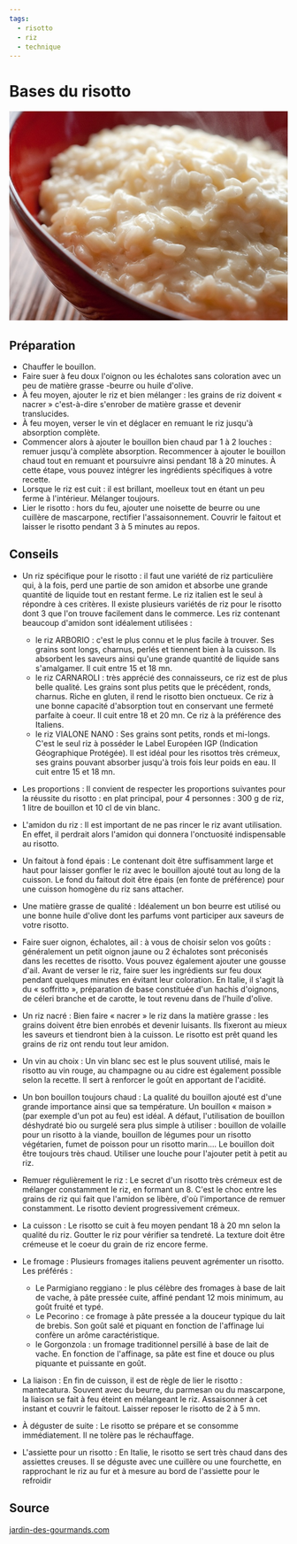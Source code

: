 ```yaml
---
tags: 
  - risotto
  - riz
  - technique
---
```


# Bases du risotto

![Bases du risotto](./images/_bases_risottos.jpg)

## Préparation

- Chauffer le bouillon.
- Faire suer à feu doux l'oignon ou les échalotes sans coloration avec un peu de matière grasse -beurre ou huile d'olive.
- À feu moyen, ajouter le riz et bien mélanger : les grains de riz doivent « nacrer » c'est-à-dire s'enrober de matière grasse et devenir translucides.
- À feu moyen, verser le vin et déglacer en remuant le riz jusqu'à absorption complète.
- Commencer alors à ajouter le bouillon bien chaud par 1 à 2 louches : remuer jusqu'à complète absorption. Recommencer à ajouter le bouillon chaud tout en remuant et poursuivre ainsi pendant 18 à 20 minutes. À cette étape, vous pouvez intégrer les ingrédients spécifiques à votre recette.
- Lorsque le riz est cuit : il est brillant, moelleux tout en étant un peu ferme à l'intérieur. Mélanger toujours.
- Lier le risotto : hors du feu, ajouter une noisette de beurre ou une cuillère de mascarpone, rectifier l'assaisonnement. Couvrir le faitout et laisser le risotto pendant 3 à 5 minutes au repos.

## Conseils

- Un riz spécifique pour le risotto : il faut une variété de riz particulière qui, à la fois, perd une partie de son amidon et absorbe une grande quantité de liquide tout en restant ferme. Le riz italien est le seul à répondre à ces critères. Il existe plusieurs variétés de riz pour le risotto dont 3 que l'on trouve facilement dans le commerce. Les riz contenant beaucoup d'amidon sont idéalement utilisées :

    + le riz ARBORIO : c'est le plus connu et le plus facile à trouver. Ses grains sont longs, charnus, perlés et tiennent bien à la cuisson. Ils absorbent les saveurs ainsi qu'une grande quantité de liquide sans s'amalgamer. Il cuit entre 15 et 18 mn.
    + le riz CARNAROLI : très apprécié des connaisseurs, ce riz est de plus belle qualité. Les grains sont plus petits que le précédent, ronds, charnus. Riche en gluten, il rend le risotto bien onctueux. Ce riz à une bonne capacité d'absorption tout en conservant une fermeté parfaite à coeur. Il cuit entre 18 et 20 mn. Ce riz à la préférence des Italiens.
    + le riz VIALONE NANO : Ses grains sont petits, ronds et mi-longs. C'est le seul riz à posséder le Label Européen IGP (Indication Géographique Protégée). Il est idéal pour les risottos très crémeux, ses grains pouvant absorber jusqu'à trois fois leur poids en eau. Il cuit entre 15 et 18 mn.

- Les proportions : Il convient de respecter les proportions suivantes pour la réussite du risotto : en plat principal, pour 4 personnes : 300 g de riz, 1 litre de bouillon et 10 cl de vin blanc.
- L'amidon du riz : Il est important de ne pas rincer le riz avant utilisation. En effet, il perdrait alors l'amidon qui donnera l'onctuosité indispensable au risotto.
-  Un faitout à fond épais : Le contenant doit être suffisamment large et haut pour laisser gonfler le riz avec le bouillon ajouté tout au long de la cuisson. Le fond du faitout doit être épais (en fonte de préférence) pour une cuisson homogène du riz sans attacher.
- Une matière grasse de qualité : Idéalement un bon beurre est utilisé ou une bonne huile d'olive dont les parfums vont participer aux saveurs de votre risotto.
- Faire suer oignon, échalotes, ail : à vous de choisir selon vos goûts : généralement un petit oignon jaune ou 2 échalotes sont préconisés dans les recettes de risotto. Vous pouvez également ajouter une gousse d'ail. Avant de verser le riz, faire suer les ingrédients sur feu doux pendant quelques minutes en évitant leur coloration. En Italie, il s'agit là du « soffritto », préparation de base constituée d'un hachis d'oignons, de céleri branche et de carotte, le tout revenu dans de l'huile d'olive.
- Un riz nacré : Bien faire « nacrer » le riz dans la matière grasse : les grains doivent être bien enrobés et devenir luisants. Ils fixeront au mieux les saveurs et tiendront bien à la cuisson. Le risotto est prêt quand les grains de riz ont rendu tout leur amidon.
- Un vin au choix : Un vin blanc sec est le plus souvent utilisé, mais le risotto au vin rouge, au champagne ou au cidre est également possible selon la recette. Il sert à renforcer le goût en apportant de l'acidité.
- Un bon bouillon toujours chaud : La qualité du bouillon ajouté est d'une grande importance ainsi que sa température. Un bouillon « maison » (par exemple d'un pot au feu) est idéal. A défaut, l'utilisation de bouillon déshydraté bio ou surgelé sera plus simple à utiliser : bouillon de volaille pour un risotto à la viande, bouillon de légumes pour un risotto végétarien, fumet de poisson pour un risotto marin…. Le bouillon doit être toujours très chaud. Utiliser une louche pour l'ajouter petit à petit au riz.
- Remuer régulièrement le riz : Le secret d'un risotto très crémeux est de mélanger constamment le riz, en formant un 8. C'est le choc entre les grains de riz qui fait que l'amidon se libère, d'où l'importance de remuer constamment. Le risotto devient progressivement crémeux.
- La cuisson : Le risotto se cuit à feu moyen pendant 18 à 20 mn selon la qualité du riz. Goutter le riz pour vérifier sa tendreté. La texture doit être crémeuse et le coeur du grain de riz encore ferme.
- Le fromage : Plusieurs fromages italiens peuvent agrémenter un risotto. Les préférés :
    + Le Parmigiano reggiano : le plus célèbre des fromages à base de lait de vache, à pâte pressée cuite, affiné pendant 12 mois minimum, au goût fruité et typé.
    + Le Pecorino : ce fromage à pâte pressée a la douceur typique du lait de brebis. Son goût salé et piquant en fonction de l'affinage lui confère un arôme caractéristique.
    + le Gorgonzola : un fromage traditionnel persillé à base de lait de vache. En fonction de l'affinage, sa pâte est fine et douce ou plus piquante et puissante en goût.
- La liaison : En fin de cuisson, il est de règle de lier le risotto : mantecatura. Souvent avec du beurre, du parmesan ou du mascarpone, la liaison se fait à feu éteint en mélangeant le riz. Assaisonner à cet instant et couvrir le faitout. Laisser reposer le risotto de 2 à 5 mn.
- À déguster de suite : Le risotto se prépare et se consomme immédiatement. Il ne tolère pas le réchauffage.
- L'assiette pour un risotto : En Italie, le risotto se sert très chaud dans des assiettes creuses. Il se déguste avec une cuillère ou une fourchette, en rapprochant le riz au fur et à mesure au bord de l'assiette pour le refroidir


## Source
[jardin-des-gourmands.com](http://www.jardin-des-gourmands.com/zoom/reussir-un-risotto-8101.html)
